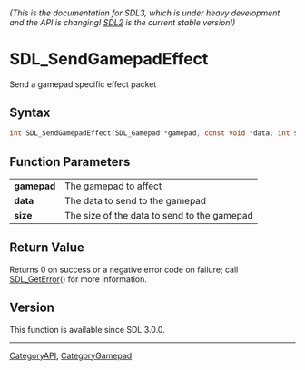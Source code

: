 ###### (This is the documentation for SDL3, which is under heavy development and the API is changing! [SDL2](https://wiki.libsdl.org/SDL2/) is the current stable version!)
# SDL_SendGamepadEffect

Send a gamepad specific effect packet 

## Syntax

```c
int SDL_SendGamepadEffect(SDL_Gamepad *gamepad, const void *data, int size);

```

## Function Parameters

|                 |                                             |
| --------------- | ------------------------------------------- |
| **gamepad**     | The gamepad to affect                       |
| **data**        | The data to send to the gamepad             |
| **size**        | The size of the data to send to the gamepad |

## Return Value

Returns 0 on success or a negative error code on failure; call
[SDL_GetError](SDL_GetError)() for more information.

## Version

This function is available since SDL 3.0.0.

----
[CategoryAPI](CategoryAPI), [CategoryGamepad](CategoryGamepad)

